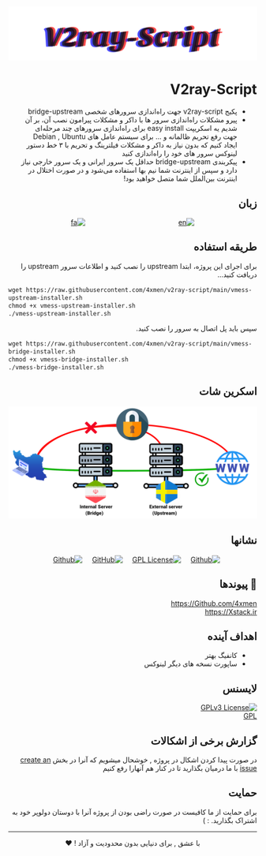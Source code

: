 <div dir="rtl">

<div align="center">
<img src="assets/README/V2ray-Script.svg">
</div>


# V2ray-Script

+ پکیج v2ray-script جهت راه‌اندازی سرور‌های شخصی bridge-upstream
+ پیرو مشکلات راه‌اندازی سرور ها با داکر و مشکلات پیرامون نصب آن، بر آن شدیم یه اسکریپت easy install برای راه‌اندازی سرور‌های چند مرحله‌ای جهت رفع تحریم ظالمانه و ... برای سیستم عامل های Debian , Ubuntu ایجاد کنیم که بدون نیاز به داکر و مشکلات فیلترینگ و تحریم با ۳ خط دستور لینوکس سرور های خود را راه‌اندازی کنید
+  پیکربندی bridge-upstream  حداقل یک سرور ایرانی و یک سرور خارجی نیاز دارد و سپس از اینترنت شما نیم بها استفاده می‌شود و در صورت اختلال در اینترنت بین‌الملل شما متصل خواهید بود!

## زبان 
<div align="center">

[![en](https://img.shields.io/badge/Lang-English-blue.svg)](https://github.com/4xmen/v2ray-script/blob/master/README.md) &nbsp;&nbsp;&nbsp;&nbsp;&nbsp;&nbsp;&nbsp;&nbsp;&nbsp;&nbsp;&nbsp;&nbsp;&nbsp;&nbsp;&nbsp;&nbsp;&nbsp;&nbsp;&nbsp;&nbsp;&nbsp;&nbsp;&nbsp;&nbsp;&nbsp;&nbsp;&nbsp;&nbsp;&nbsp;&nbsp;&nbsp;&nbsp;&nbsp;&nbsp;&nbsp;&nbsp;&nbsp;&nbsp;&nbsp;&nbsp;&nbsp;&nbsp;&nbsp;&nbsp;&nbsp;&nbsp;
[![fa](https://img.shields.io/badge/Lang-Persian-green.svg)](https://github.com/4xmen/v2ray-script/blob/master/README.fa.md)

</div>

## طریقه استفاده

برای اجرای این پروژه، ابتدا upstream را نصب کنید و اطلاعات سرور upstream را دریافت کنید...

<div dir="ltr">

```shell
wget https://raw.githubusercontent.com/4xmen/v2ray-script/main/vmess-upstream-installer.sh
chmod +x vmess-upstream-installer.sh
./vmess-upstream-installer.sh
```
<div dir="rtl"> سپس باید پل اتصال به سرور را نصب کنید.</div>

```shell
wget https://raw.githubusercontent.com/4xmen/v2ray-script/main/vmess-bridge-installer.sh
chmod +x vmess-bridge-installer.sh
./vmess-bridge-installer.sh
```

</div>

## اسکرین شات 

<div align="center">
<img src="assets/README/v2ray.png" width="600px" >
</div>

## نشانها

<div align="center">

[![Github](https://img.shields.io/badge/V2ray-Script-black.svg)](https://github.com/4xmen/v2ray-script) &nbsp;&nbsp;&nbsp;
[![GPL License](https://img.shields.io/badge/License-GPL-green.svg)](https://choosealicense.com/licenses/GPL/) &nbsp;&nbsp;&nbsp;
[![GitHub](https://img.shields.io/badge/Github-Xstack-red.svg)](https://Github.com/Xstack) &nbsp;&nbsp;&nbsp;
[![Github](https://img.shields.io/badge/Github-4xmen-blue.svg)](https://Github.com/4xmen) &nbsp;&nbsp;&nbsp;

</div>

## 🔗 پیوندها

https://Github.com/4xmen
<br>
https://Xstack.ir

## اهداف آینده

- کانفیگ بهتر
- ساپورت نسخه های دیگر لینوکس


## لایسنس

[![GPLv3 License](https://img.shields.io/badge/License-GPL%20v3-yellow.svg)](https://opensource.org/licenses/)
<br>
[GPL](https://www.gnu.org/licenses/gpl-3.0.en.html)



## گزارش برخی از اشکالات
در صورت پیدا کردن اشکال در پروژه , خوشحال میشویم که آنرا در بخش [create an issue](https://github.com/4xmen/v2ray-script/issues) 
با ما درمیان بگذارید تا در کنار هم آنهارا رفع کنیم 
## حمایت

برای حمایت از ما کافیست در صورت راضی بودن از پروژه آنرا با دوستان دولوپر خود به اشتراک بگذارید. : )

<hr>

<div align="center"> با عشق , برای دنیایی بدون محدودیت و آزاد ! ❤️</div>



</div>